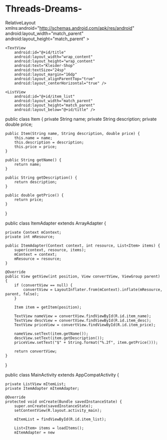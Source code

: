 # Threads-Dreams-

RelativeLayout xmlns:android="http://schemas.android.com/apk/res/android"
    android:layout_width="match_parent"
    android:layout_height="match_parent" >

    <TextView
        android:id="@+id/title"
        android:layout_width="wrap_content"
        android:layout_height="wrap_content"
        android:text="Kleider-Shop"
        android:textSize="24sp"
        android:layout_margin="16dp"
        android:layout_alignParentTop="true"
        android:layout_centerHorizontal="true" />

    <ListView
        android:id="@+id/item_list"
        android:layout_width="match_parent"
        android:layout_height="match_parent"
        android:layout_below="@+id/title" />

</RelativeLayout>

public class Item {
    private String name;
    private String description;
    private double price;

    public Item(String name, String description, double price) {
        this.name = name;
        this.description = description;
        this.price = price;
    }

    public String getName() {
        return name;
    }

    public String getDescription() {
        return description;
    }

    public double getPrice() {
        return price;
    }
}

public class ItemAdapter extends ArrayAdapter<Item> {

    private Context mContext;
    private int mResource;

    public ItemAdapter(Context context, int resource, List<Item> items) {
        super(context, resource, items);
        mContext = context;
        mResource = resource;
    }

    @Override
    public View getView(int position, View convertView, ViewGroup parent) {
        if (convertView == null) {
            convertView = LayoutInflater.from(mContext).inflate(mResource, parent, false);
        }

        Item item = getItem(position);

        TextView nameView = convertView.findViewById(R.id.item_name);
        TextView descView = convertView.findViewById(R.id.item_desc);
        TextView priceView = convertView.findViewById(R.id.item_price);

        nameView.setText(item.getName());
        descView.setText(item.getDescription());
        priceView.setText("$" + String.format("%.2f", item.getPrice()));

        return convertView;
    }
}

public class MainActivity extends AppCompatActivity {

    private ListView mItemList;
    private ItemAdapter mItemAdapter;

    @Override
    protected void onCreate(Bundle savedInstanceState) {
        super.onCreate(savedInstanceState);
        setContentView(R.layout.activity_main);

        mItemList = findViewById(R.id.item_list);

        List<Item> items = loadItems();
        mItemAdapter = new
